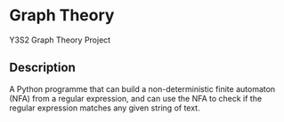# Graph Theory

Y3S2 Graph Theory Project

## Description

A Python programme that can build a non-deterministic finite automaton (NFA) from a regular expression, and can use the NFA to check if the regular expression matches any given string of text.
